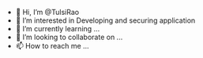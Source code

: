 - 👋 Hi, I’m @TulsiRao
- 👀 I’m interested in Developing and securing application
- 🌱 I’m currently learning ...
- 💞️ I’m looking to collaborate on ...
- 📫 How to reach me ...

<!---
TulsiRao/TulsiRao is a ✨ special ✨ repository because its `README.md` (this file) appears on your GitHub profile.
You can click the Preview link to take a look at your changes.
--->
